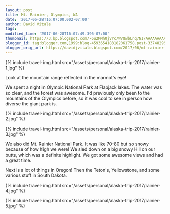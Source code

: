 ```yaml
---
layout: post
title: Mt. Rainier, Olympics, WA
date: '2017-06-28T16:07:00.002-07:00'
author: David Vitale
tags: 
modified_time: '2017-06-28T16:07:49.396-07:00'
thumbnail: https://3.bp.blogspot.com/-6u2MMh0jVYc/WVQwbLnq7NI/AAAAAAAAAxU/5xGeAsohGR4mP84jy1P9l7j64C4o0V8cACLcBGAs/s72-c/_20170628_153319.JPG
blogger_id: tag:blogger.com,1999:blog-4593654183182061758.post-3374829588810513016
blogger_orig_url: https://davidjvitale.blogspot.com/2017/06/mt-rainier-olympics.html
---
```


{% include travel-img.html src="/assets/personal/alaska-trip-2017/rainier-1.jpg" %}

Look at the mountain range reflected in the marmot's eye!

We spent a night in Olympic National Park at Flapjack lakes. The water was so clear, and the forest was awesome. I'd previously only been to the mountains of the Olympics before, so it was cool to see in person how diverse the giant park is.

{% include travel-img.html src="/assets/personal/alaska-trip-2017/rainier-2.jpg" %}

{% include travel-img.html src="/assets/personal/alaska-trip-2017/rainier-3.jpg" %}

We also did Mt. Rainier National Park. It was like 70-80 but so snowy because of how high we were! We sled down on a big snowy Hill on our butts, which was a definite highlight. We got some awesome views and had a great time.

Next is a lot of things in Oregon! Then the Teton's, Yellowstone, and some various stuff in South Dakota.

{% include travel-img.html src="/assets/personal/alaska-trip-2017/rainier-4.jpg" %}

{% include travel-img.html src="/assets/personal/alaska-trip-2017/rainier-5.jpg" %}

